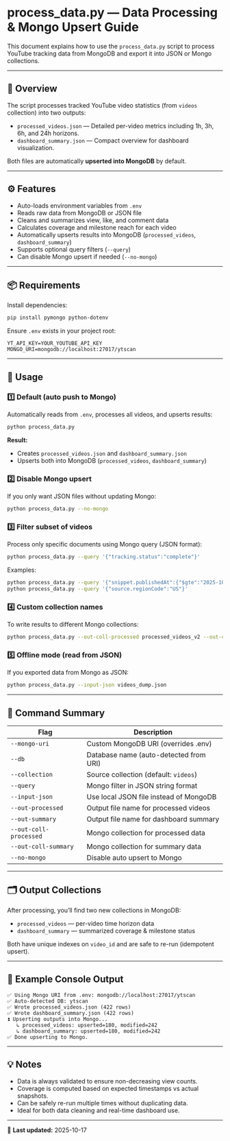 # process_data.py — Data Processing & Mongo Upsert Guide

This document explains how to use the `process_data.py` script to process YouTube tracking data from MongoDB and export it into JSON or Mongo collections.

---

## 🧩 Overview

The script processes tracked YouTube video statistics (from `videos` collection) into two outputs:
- `processed_videos.json` — Detailed per-video metrics including 1h, 3h, 6h, and 24h horizons.
- `dashboard_summary.json` — Compact overview for dashboard visualization.

Both files are automatically **upserted into MongoDB** by default.

---

## ⚙️ Features

- Auto-loads environment variables from `.env`
- Reads raw data from MongoDB or JSON file
- Cleans and summarizes view, like, and comment data
- Calculates coverage and milestone reach for each video
- Automatically upserts results into MongoDB (`processed_videos`, `dashboard_summary`)
- Supports optional query filters (`--query`)
- Can disable Mongo upsert if needed (`--no-mongo`)

---

## 📦 Requirements

Install dependencies:
```bash
pip install pymongo python-dotenv
```

Ensure `.env` exists in your project root:
```env
YT_API_KEY=YOUR_YOUTUBE_API_KEY
MONGO_URI=mongodb://localhost:27017/ytscan
```

---

## 🚀 Usage

### 1️⃣ Default (auto push to Mongo)
Automatically reads from `.env`, processes all videos, and upserts results:
```bash
python process_data.py
```

**Result:**
- Creates `processed_videos.json` and `dashboard_summary.json`
- Upserts both into MongoDB (`processed_videos`, `dashboard_summary`)

### 2️⃣ Disable Mongo upsert
If you only want JSON files without updating Mongo:
```bash
python process_data.py --no-mongo
```

### 3️⃣ Filter subset of videos
Process only specific documents using Mongo query (JSON format):
```bash
python process_data.py --query '{"tracking.status":"complete"}'
```

Examples:
```bash
python process_data.py --query '{"snippet.publishedAt":{"$gte":"2025-10-17T00:00:00Z"}}'
python process_data.py --query '{"source.regionCode":"US"}'
```

### 4️⃣ Custom collection names
To write results to different Mongo collections:
```bash
python process_data.py --out-coll-processed processed_videos_v2 --out-coll-summary dashboard_summary_v2
```

### 5️⃣ Offline mode (read from JSON)
If you exported data from Mongo as JSON:
```bash
python process_data.py --input-json videos_dump.json
```

---

## 🧠 Command Summary
| Flag | Description |
|------|--------------|
| `--mongo-uri` | Custom MongoDB URI (overrides .env) |
| `--db` | Database name (auto-detected from URI) |
| `--collection` | Source collection (default: `videos`) |
| `--query` | Mongo filter in JSON string format |
| `--input-json` | Use local JSON file instead of MongoDB |
| `--out-processed` | Output file name for processed videos |
| `--out-summary` | Output file name for dashboard summary |
| `--out-coll-processed` | Mongo collection for processed data |
| `--out-coll-summary` | Mongo collection for summary data |
| `--no-mongo` | Disable auto upsert to Mongo |

---

## 🗂️ Output Collections
After processing, you’ll find two new collections in MongoDB:

- `processed_videos` — per-video time horizon data
- `dashboard_summary` — summarized coverage & milestone status

Both have unique indexes on `video_id` and are safe to re-run (idempotent upsert).

---

## 🧾 Example Console Output
```
✅ Using Mongo URI from .env: mongodb://localhost:27017/ytscan
✅ Auto-detected DB: ytscan
✅ Wrote processed_videos.json (422 rows)
✅ Wrote dashboard_summary.json (422 rows)
⏫ Upserting outputs into Mongo...
   ↳ processed_videos: upserted=180, modified=242
   ↳ dashboard_summary: upserted=180, modified=242
✅ Done upserting to Mongo.
```

---

## 💡 Notes
- Data is always validated to ensure non-decreasing view counts.
- Coverage is computed based on expected timestamps vs actual snapshots.
- Can be safely re-run multiple times without duplicating data.
- Ideal for both data cleaning and real-time dashboard use.

---

📅 **Last updated:** 2025-10-17